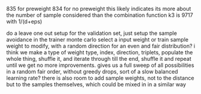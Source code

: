 835 for preweight
834 for no preweight
this likely indicates its more about the number of sample considered than the combination function
k3 is 9717 with 1/(d+eps)

do a leave one out setup for the validation set, just setup the sample avoidance in the trainer
monte carlo select a input weight or train sample weight to modify, with a random direction for an even and fair distribution?
i think we make a type of weight type, index, direction, triplets, populate the whole thing, shuffle it, and iterate through till the end, shuffle it and repeat until we get no more improvements. gives us a full sweep of all possibilities in a random fair order, without greedy drops, sort of a slow balanced learning rate?
there is also room to add sample weights, not to the distance but to the samples themselves, which could be mixed in in a similar way